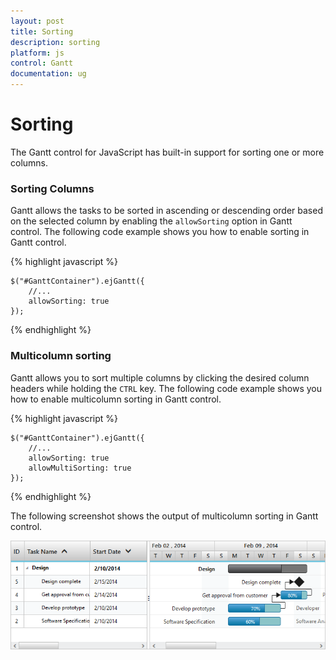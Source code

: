 ```yaml
---
layout: post
title: Sorting
description: sorting
platform: js
control: Gantt
documentation: ug
---
```


# Sorting

The Gantt control for JavaScript has built-in support for sorting one or more columns.

### Sorting Columns

Gantt allows the tasks to be sorted in ascending or descending order based on the selected column by enabling the `allowSorting` option in Gantt control. The following code example shows you how to enable sorting in Gantt control.

{% highlight javascript %}

    $("#GanttContainer").ejGantt({
        //...
        allowSorting: true
    });

{% endhighlight %}

### Multicolumn sorting

Gantt allows you to sort multiple columns by clicking the desired column headers while holding the `CTRL` key. The following code example shows you how to enable multicolumn sorting in Gantt control.

{% highlight javascript %}

    $("#GanttContainer").ejGantt({
        //...
        allowSorting: true
        allowMultiSorting: true
    });

{% endhighlight %}

The following screenshot shows the output of multicolumn sorting in Gantt control.

![](/js/Gantt/Sorting_images/Sorting_img1.png)

